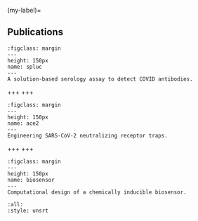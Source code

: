 <!-- #region -->
(my-label)=
## Publications


```{figure} spluc.jpg
:figclass: margin
---
height: 150px
name: spluc
---
A solution-based serology assay to detect COVID antibodies.
```
+++
+++

```{figure} ace2.jpg
:figclass: margin
---
height: 150px
name: ace2
---
Engineering SARS-CoV-2 neutralizing receptor traps.
```
+++
+++

```{figure} biosensor.png
:figclass: margin
---
height: 150px
name: biosensor
---
Computational design of a chemically inducible biosensor.
```



```{bibliography}
:all:
:style: unsrt
```
<!-- #endregion -->

